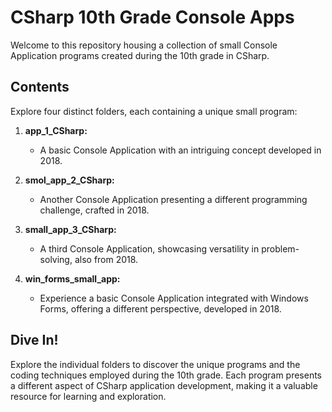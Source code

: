 # CSharp 10th Grade Console Apps

Welcome to this repository housing a collection of small Console Application programs created during the 10th grade in CSharp.

## Contents

Explore four distinct folders, each containing a unique small program:

1. **app_1_CSharp:**
   - A basic Console Application with an intriguing concept developed in 2018.

2. **smol_app_2_CSharp:**
   - Another Console Application presenting a different programming challenge, crafted in 2018.

3. **small_app_3_CSharp:**
   - A third Console Application, showcasing versatility in problem-solving, also from 2018.

4. **win_forms_small_app:**
   - Experience a basic Console Application integrated with Windows Forms, offering a different perspective, developed in 2018.

## Dive In!

Explore the individual folders to discover the unique programs and the coding techniques employed during the 10th grade. Each program presents a different aspect of CSharp application development, making it a valuable resource for learning and exploration.
